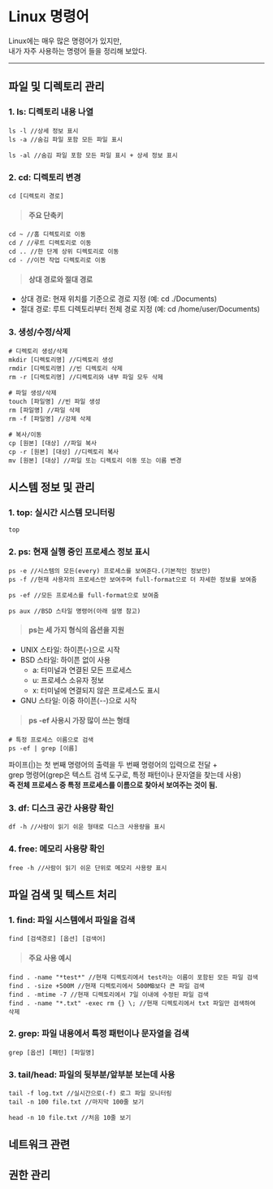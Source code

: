 # Linux 명령어

Linux에는 매우 많은 명령어가 있지만, <br> 
내가 자주 사용하는 명령어 들을 정리해 보았다.

-----

## 파일 및 디렉토리 관리

### 1. ls: 디렉토리 내용 나열
```
ls -l //상세 정보 표시
ls -a //숨김 파일 포함 모든 파일 표시

ls -al //숨김 파일 포함 모든 파일 표시 + 상세 정보 표시
```

### 2. cd: 디렉토리 변경
```
cd [디렉토리 경로]
```

> #### 주요 단축키
```
cd ~ //홈 디렉토리로 이동
cd / //루트 디렉토리로 이동
cd .. //한 단계 상위 디렉토리로 이동
cd - //이전 작업 디렉토리로 이동
```

> #### 상대 경로와 절대 경로
+ 상대 경로: 현재 위치를 기준으로 경로 지정 (예: cd ./Documents)
+ 절대 경로: 루트 디렉토리부터 전체 경로 지정 (예: cd /home/user/Documents)

### 3. 생성/수정/삭제
```
# 디렉토리 생성/삭제
mkdir [디렉토리명] //디렉토리 생성
rmdir [디렉토리명] //빈 디렉토리 삭제
rm -r [디렉토리명] //디렉토리와 내부 파일 모두 삭제

# 파일 생성/삭제
touch [파일명] //빈 파일 생성
rm [파일명] //파일 삭제
rm -f [파일명] //강제 삭제

# 복사/이동
cp [원본] [대상] //파일 복사
cp -r [원본] [대상] //디렉토리 복사
mv [원본] [대상] //파일 또는 디렉토리 이동 또는 이름 변경
```

## 시스템 정보 및 관리

### 1. top: 실시간 시스템 모니터링
```
top
```

### 2. ps: 현재 실행 중인 프로세스 정보 표시
```
ps -e //시스템의 모든(every) 프로세스를 보여준다.(기본적인 정보만)
ps -f //현재 사용자의 프로세스만 보여주며 full-format으로 더 자세한 정보를 보여줌

ps -ef //모든 프로세스를 full-format으로 보여줌

ps aux //BSD 스타일 명령어(아래 설명 참고)
```

> #### ps는 세 가지 형식의 옵션을 지원
+ UNIX 스타일: 하이픈(-)으로 시작
+ BSD 스타일: 하이픈 없이 사용
  + a: 터미널과 연결된 모든 프로세스
  + u: 프로세스 소유자 정보
  + x: 터미널에 연결되지 않은 프로세스도 표시
+ GNU 스타일: 이중 하이픈(--)으로 시작

> #### ps -ef 사용시 가장 많이 쓰는 형태
```
# 특정 프로세스 이름으로 검색
ps -ef | grep [이름]
```
파이프(|)는 첫 번째 명령어의 출력을 두 번째 명령어의 입력으로 전달 + <br>
grep 명령어(grep은 텍스트 검색 도구로, 특정 패턴이나 문자열을 찾는데 사용) <br>
**즉 전체 프로세스 중 특정 프로세스를 이름으로 찾아서 보여주는 것이 됨.**

### 3. df: 디스크 공간 사용량 확인
```
df -h //사람이 읽기 쉬운 형태로 디스크 사용량을 표시
```

### 4. free: 메모리 사용량 확인
```
free -h //사람이 읽기 쉬운 단위로 메모리 사용량 표시
```

## 파일 검색 및 텍스트 처리

### 1. find: 파일 시스템에서 파일을 검색
```
find [검색경로] [옵션] [검색어]
```

> #### 주요 사용 예시
```
find . -name "*test*" //현재 디렉토리에서 test라는 이름이 포함된 모든 파일 검색
find . -size +500M //현재 디렉토리에서 500MB보다 큰 파일 검색
find . -mtime -7 //현재 디렉토리에서 7일 이내에 수정된 파일 검색
find . -name "*.txt" -exec rm {} \; //현재 디렉토리에서 txt 파일만 검색하여 삭제
```

### 2. grep: 파일 내용에서 특정 패턴이나 문자열을 검색
```
grep [옵션] [패턴] [파일명]
```

### 3. tail/head: 파일의 뒷부분/앞부분 보는데 사용
```
tail -f log.txt //실시간으로(-f) 로그 파일 모니터링
tail -n 100 file.txt //마지막 100줄 보기

head -n 10 file.txt //처음 10줄 보기
```

## 네트워크 관련

## 권한 관리
